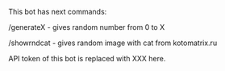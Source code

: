 This bot has next commands:

/generateX - gives random number from 0 to X

/showrndcat - gives random image with cat from kotomatrix.ru

API token of this bot is replaced with XXX here.
